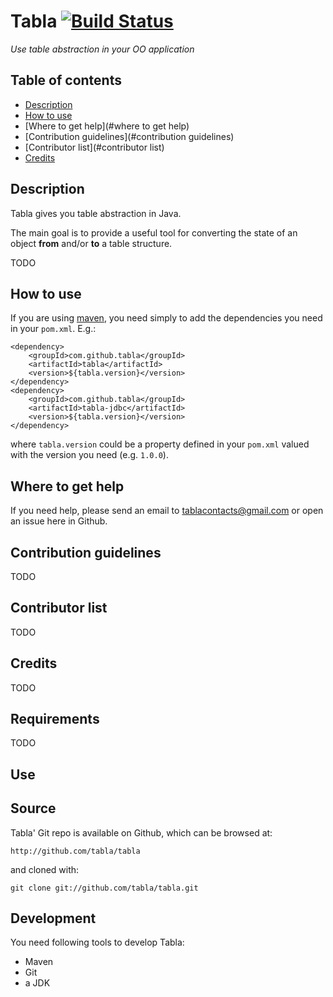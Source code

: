 # Tabla [![Build Status](https://travis-ci.org/tabla/tabla.png?branch=master)](https://travis-ci.org/tabla/tabla)

_Use table abstraction in your OO application_


## Table of contents

* [Description](#description)
* [How to use](#how-to-use)
* [Where to get help](#where to get help)
* [Contribution guidelines](#contribution guidelines)
* [Contributor list](#contributor list)
* [Credits](#credits)


## <a name="description"></a>Description

Tabla gives you table abstraction in Java.

The main goal is to provide a useful tool for converting the state of an object **from** and/or **to** a table structure.

TODO


## <a name="how-to-use"></a>How to use

If you are using [maven](http://maven.apache.org), you need simply to add the dependencies you need in your `pom.xml`. E.g.:

    <dependency>
        <groupId>com.github.tabla</groupId>
        <artifactId>tabla</artifactId>
        <version>${tabla.version}</version>
    </dependency>
    <dependency>
        <groupId>com.github.tabla</groupId>
        <artifactId>tabla-jdbc</artifactId>
        <version>${tabla.version}</version>
    </dependency>

where `tabla.version` could be a property defined in your `pom.xml` valued with the version you need (e.g. `1.0.0`).


Where to get help
-----------------

If you need help, please send an email to tablacontacts@gmail.com or open an issue here in Github.


Contribution guidelines
-----------------------

TODO


Contributor list
----------------

TODO


Credits
-------

TODO


Requirements
------------

TODO


Use
---



Source
------

Tabla' Git repo is available on Github, which can be browsed at:

    http://github.com/tabla/tabla

and cloned with:

    git clone git://github.com/tabla/tabla.git


Development
-----------

You need following tools to develop Tabla:

* Maven
* Git
* a JDK
